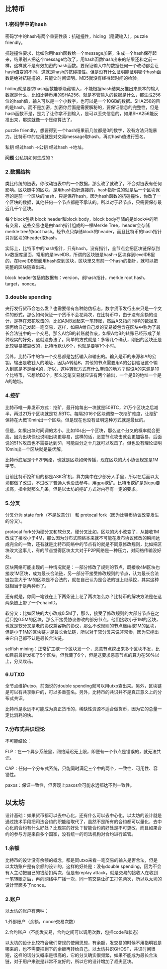 ## 比特币

### 1.密码学中的hash

密码学中的hash有两个重要性质：抗碰撞性，hiding（隐藏输入），puzzle friendly。

抗碰撞性要求，比如你用hash函数给一个message加密，生成一个hash保存起来，结果别人把这个message给改了，用hash函数hash出来的结果还和之前一样，这样就不是有效加密的hash函数。要保证输入中的数据任何一个改动都会让hash值变的不同，这就是hash的抗碰撞性。但是没有什么证明能证明哪个hash函数是绝对抗碰撞的，只能让时间证明。MD5就没有经得起时间的检验。

hiding就是要求hash函数能够隐藏输入，不能根据hash结果反推出来原本的输入数据是什么，比如比特币用的SHA256，就是不管输入的数据是什么，都生成256位的hash值，输入可以是一个小数字，也可以是一个10GB的数据。SHA256的目的是hash，而不是加密，加密你后面是需要解秘的，要保证信息的完整性，但是hash函数不是，是为了让你拿不到输入，是可以丢失信息的，如果SHA256能反推出来，那这就像一个压缩算法了。

puzzle friendly，想要得到一个hash结果前几位都是0的数字，没有方法只能暴力。比特币中的应用就是对交易message取hash，再对hash值进行签名。

私钥 经过hash ->公钥 经过hash ->地址。

**问题** 公私钥如何生成的？

### 2.数据结构

类比传统的链表，你改动链表中的一个数据，那么改了就改了，不会对链表有任何影响。区块链中的区块，是用hash指针连接的，hash指针说的就是后一个区块保存的是前一个区块的hash，只是保存hash，因为hash函数的抗碰撞性，你改了一个区块的数据，其他任何一个节点都是不承认的。所以对于轻节点，只需要保存最近几千个区块。

每个block包括 block header和block body，block body存储的是block中的所有交易，这些交易也是由hash指针组成的一棵Merkle Tree，header会存储merkle tree的root hash。轻节点只存储block的header，而且比特币的hash指针只对区块的header取hash。

实际上，比特币中的hash指针，只有hash，没有指针，全节点会把区块链保存到kv数据库里面，常用的是levelDB，所谓的区块链是hash->区块存到levelDB里的，在levelDB里面用hash查到区块，区块里又有前一个hash的指针，就可以把完整的区块链查出来。

block header包括的数据有：version，前hash指针，merkle root hash，target，nonce。

### 3.double spending

央行发行货币会怎么发？也需要带有各种防伪标志，数字货币发行出来只是一个文件的形式，那么如何保证一个货币不会花两次，在比特币中，由于没有余额的设计，是存在双花攻击的，比如A对B发起来一笔转账，然后A又指向同样的数据来源再给自己发起一笔交易，这样，如果A给自己发的交易被包含在区块中称为了最长合法链中的一个交易，那么A给B的转账就作废，如果A给B的转账已经形成了某种现实的好处，这就没办法了。简单的方式就是：多等几个确认，刚出的区块还是比较容易被篡改的，比特币默认6个，也就是要等1个小时。

另外，比特币中的每一个交易都是包括输入和输出的。输入是币的来源和A的公钥，输出是收钱人的地址，因为A转给B，其他的节点需要用A的公钥验证这个输入到底是不是给A的，所以，这种转账方式有什么麻烦的地方？假设A的来源是10个比特币，它想给B3个，那么这笔交易就应该有两个输出，一个是B的地址一个是A的地址。

### 4.挖矿

比特币唯一非发币方式：挖矿，最开始每出一块就是50BTC，21万个区块之后减半，再过21万个区块就是12.5BTC。每隔2016个区块调整一次挖矿难度，让挖矿保持在大概10min出一个区块。但是现在也没有证明这种方式就是最优的。

但是，如果出块时间调的太小，比如10s出一个区块，那么这个分叉的概率就会更高，因为出块快也说明出块更容易，这样的话，恶意节点攻击就会更加容易，后面说的51%攻击也不需要达到51，可能百分之十几就可以攻击了。但也没有理论证明10min出一个区块就是最优解。

比特币底层是个P2P网络，也就是区块如何传播，现在区块的大小协议规定是1M字节。

目前比特币挖矿用的都是ASIC矿机，算力集中在少部分人手里，所以在后面以太坊都做了改进，不过改了普通人也没法参与，用gpu挖矿。比特币挖矿是对cpu要求高，指令就那么几条，但是以太坊的挖矿方式对内存有一定的要求。

### 5.分叉

分叉分为 state fork（不是故意分）  和 protocal fork（因为比特币协议改变发生的分叉）。

 protocal fork分为硬分叉和软分叉，硬分叉比如，区块的大小改变了，从接收1M改成了接收小于4M，那么因为分布式网络本来就不可能在发布协议修改的瞬间达成完全的一致，还有就是比特币网络中的节点有的就是不同意修改规则，比如把区块改大这事儿，有的节点觉得区块太大对于P2P网络是一种压力，对网络传输没好处。

区块网络可能出现的一种情况就是：一部分修改了规则的节点，既接收4M区块也接收1M区块，成为最长合法链，另一部分不接受修改规则的节点，认为最长合法链包含大于1M的区块是不合法的，就在自己认为是合法的链上继续挖，其实这种就相当于是两种币了。

还有就是，你同一笔钱在上下两条链上花了两次怎么办？比特币的解决方法是在这两条链上带了一个chainID。

软分叉：比如区块的大小改成0.5M了，那么，接受了修改规则的大部分节点在之后只挖0.5M的区块，那么不接受协议修改的部分节点，他们接收小于1M的区块，也就是软分叉是老的协议兼容新的协议，那么不改规则的节点继续挖1M的区块，但是小于1M的区块链才是最长合法链，所以对于软分叉来说非常惨，因为它挖出来它自己都不认是最长合法链。

selfish mining：正常矿工挖一个区块发一个，恶意节点挖出来多个区块不发，比如目前最新发布了5个区块，但我藏了6个，但是这要求恶意节点的算力在50%以上，分叉攻击。

### 6.UTXO

全节点维护utxo，前面说的double spending就可以用utxo查出来。另外，区块链是可以有共享账户的，可以多重签名。另外，比特币的共识并不是真正意义上的分布式共识。

比特币是永远不可能成为真正货币的，稀缺性资源不适合做货币，因为它的总量一定比消耗的快。

### 7.分布式共识理论

不可能结论：

FLP：在一个异步系统里，网络延迟无上限，即便有一个节点是错误的，就无法共识。

CAP：任何一个分布式系统，只能同时满足三个中的两个，一致性、可用性、容错性。

paxos：保证一致性，但客观上paxos会可能永远都达不到一致性。



## 以太坊

设计基础：如果货币都可以去中心化，还有什么可以去中心化，以太坊的设计就是通过技术手段把司法合约的职能给取代了，虽然不是所有的合约都可以量化，去中心化的合约有什么好处？比现实的好处？智能合约的好处是不可更改，而且如果合约的参与方是来自多个国家，没有统一的司法机构对合约进行监管。

### 1.余额

比特币的设计没有余额的概念，都是同utxo来看一笔交易的输入是否合法，但是以太坊账户是有余额的设计的，这样的好处是：没有double spending，因为不会有人主动把自己的钱给扣两次，但是有replay attack，就是交易的接收人在收到一笔转账之后，再向网络中广播一次，同一笔交易让矿工打包两次，所以以太坊的设计里面多了nonce。

### 2.账户

以太坊的账户有两种：

1.外部账户（余额，nonce交易次数）

2.合约账户（不能发交易，合约之间可以调用次数，包括code和状态）

以太坊的设计比较符合我们常规的使用思想，有余额，发交易的时候不用指明钱是哪来的，也不需要把剩下的余额再转给自己。以太坊共识GHOST，共识时间很短，这样的话分叉概率是很高的，它的分叉确实很频繁，如果不能成为最长合法链，对于用户来说是非常不友好的，所以它的设计增加了叔夫区块。







